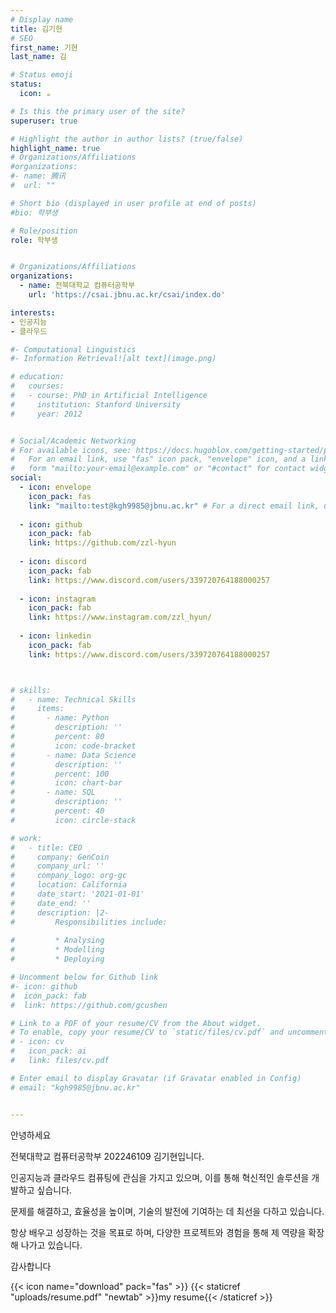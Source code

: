 ```yaml
---
# Display name
title: 김기현
# SEO
first_name: 기현
last_name: 김

# Status emoji
status:
  icon: ☕️

# Is this the primary user of the site?
superuser: true

# Highlight the author in author lists? (true/false)
highlight_name: true
# Organizations/Affiliations
#organizations:
#- name: 腾讯
#  url: ""

# Short bio (displayed in user profile at end of posts)
#bio: 학부생

# Role/position
role: 학부생


# Organizations/Affiliations
organizations:
  - name: 전북대학교 컴퓨터공학부
    url: 'https://csai.jbnu.ac.kr/csai/index.do'

interests:
- 인공지능
- 클라우드

#- Computational Linguistics
#- Information Retrieval![alt text](image.png)

# education:
#   courses:
#   - course: PhD in Artificial Intelligence
#     institution: Stanford University
#     year: 2012


# Social/Academic Networking
# For available icons, see: https://docs.hugoblox.com/getting-started/page-builder/#icons
#   For an email link, use "fas" icon pack, "envelope" icon, and a link in the
#   form "mailto:your-email@example.com" or "#contact" for contact widget.
social:
  - icon: envelope
    icon_pack: fas
    link: "mailto:test@kgh9985@jbnu.ac.kr" # For a direct email link, use "mailto:test@example.org".
  
  - icon: github
    icon_pack: fab
    link: https://github.com/zzl-hyun
 
  - icon: discord
    icon_pack: fab
    link: https://www.discord.com/users/339720764188000257
  
  - icon: instagram
    icon_pack: fab
    link: https://www.instagram.com/zzl_hyun/
  
  - icon: linkedin
    icon_pack: fab
    link: https://www.discord.com/users/339720764188000257



# skills:
#   - name: Technical Skills
#     items:
#       - name: Python
#         description: ''
#         percent: 80
#         icon: code-bracket
#       - name: Data Science
#         description: ''
#         percent: 100
#         icon: chart-bar
#       - name: SQL
#         description: ''
#         percent: 40
#         icon: circle-stack

# work:
#   - title: CEO
#     company: GenCoin
#     company_url: ''
#     company_logo: org-gc
#     location: California
#     date_start: '2021-01-01'
#     date_end: ''
#     description: |2-
#         Responsibilities include:
        
#         * Analysing
#         * Modelling
#         * Deploying

# Uncomment below for Github link
#- icon: github
#  icon_pack: fab
#  link: https://github.com/gcushen

# Link to a PDF of your resume/CV from the About widget.
# To enable, copy your resume/CV to `static/files/cv.pdf` and uncomment the lines below.
# - icon: cv
#   icon_pack: ai
#   link: files/cv.pdf

# Enter email to display Gravatar (if Gravatar enabled in Config)
# email: "kgh9985@jbnu.ac.kr"


---
```


안녕하세요

전북대학교 컴퓨터공학부 202246109 김기현입니다.

인공지능과 클라우드 컴퓨팅에 관심을 가지고 있으며, 이를 통해 혁신적인 솔루션을 개발하고 싶습니다.

문제를 해결하고, 효율성을 높이며, 기술의 발전에 기여하는 데 최선을 다하고 있습니다.

항상 배우고 성장하는 것을 목표로 하며, 다양한 프로젝트와 경험을 통해 제 역량을 확장해 나가고 있습니다.

감사합니다

{{< icon name="download" pack="fas" >}} {{< staticref "uploads/resume.pdf" "newtab" >}}my resume{{< /staticref >}} 

